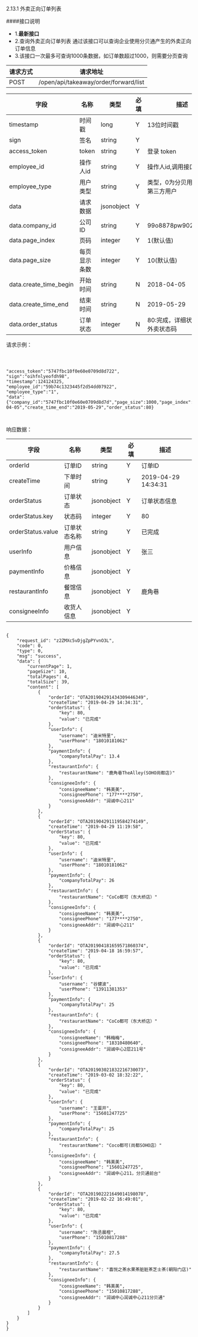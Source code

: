 2.13.1 外卖正向订单列表

####接口说明
- 1.**最新接口**
- 2.查询外卖正向订单列表
  通过该接口可以查询企业使用分贝通产生的外卖正向订单信息
- 3.该接口一次最多可查询1000条数据，如订单数超过1000，则需要分页查询


请求方式|请求地址
----|---
POST|/open/api/takeaway/order/forward/list


字段|名称|类型|必填|描述
-----|-----|----|----|----
timestamp|时间戳 |long |Y|13位时间戳
sign|签名 |string |Y|
access_token|token | string |Y|登录 token
employee_id| 操作人id|string |Y|操作人id,调用接口人 id
employee_type| 用户类型|string|Y|类型，0为分贝用户，1为第三方用户
data |请求数据| jsonobject |Y|
data.company_id|公司ID |string |Y|99o8878pw902436748
data.page\_index |页码| integer | Y |1(默认值)
data.page\_size|每页显示条数| integer| Y |10(默认值)
data.create_time_begin|开始时间|string | N |2018-04-05
data.create_time_end |结束时间| string | N |2019-05-29
data.order_status|订单状态| integer| N |80:完成，详细状态码参照外卖状态码



请求示例：

```



"access_token":"5747fbc10f0e60e0709d8d722",
"sign":"oihfnlyeofdh98",
"timestamp":124124325,
"employee_id":"59b74c1323445f2d54dd07922",
"employee_type":"1",
"data":{"company_id":"5747fbc10f0e60e0709d8d7d","page_size":1000,"page_index":1,"create_time_begin":"2018-04-05","create_time_end":"2019-05-29","order_status":80}



```


响应数据：

字段|名称|类型|必填|描述
-----|-----|----|----|----
orderId| 订单ID|string |Y|订单ID
createTime|下单时间 |string |Y|2019-04-29 14:34:31
orderStatus|订单状态| jsonobject| Y |订单状态信息
orderStatus.key|状态码| integer | Y |80
orderStatus.value|订单状态名称| string| Y |已完成
userInfo|用户信息 |jsonobject | Y |张三
paymentInfo |价格信息| jsonobject | Y |
restaurantInfo|餐馆信息| jsonobject| Y |鹿角巷
consigneeInfo |收货人信息| jsonobject | Y | 



```

{
    "request_id": "z2ZMXc5vDjgZpPYvnO3L",
    "code": 0,
    "type": 0,
    "msg": "success",
    "data": {
        "currentPage": 1,
        "pageSize": 10,
        "totalPages": 4,
        "totalSize": 39,
        "content": [
            {
                "orderId": "OTA201904291434309446349",
                "createTime": "2019-04-29 14:34:31",
                "orderStatus": {
                    "key": 80,
                    "value": "已完成"
                },
                "userInfo": {
                    "username": "迪米特里",
                    "userPhone": "18010181062"
                },
                "paymentInfo": {
                    "companyTotalPay": 13.4
                },
                "restaurantInfo": {
                    "restaurantName": "鹿角巷TheAlley(SOHO尚都店)"
                },
                "consigneeInfo": {
                    "consigneeName": "韩美美",
                    "consigneePhone": "177****2750",
                    "consigneeAddr": "润诚中心211"
                }
            },
            {
                "orderId": "OTA201904291119584274149",
                "createTime": "2019-04-29 11:19:58",
                "orderStatus": {
                    "key": 80,
                    "value": "已完成"
                },
                "userInfo": {
                    "username": "迪米特里",
                    "userPhone": "18010181062"
                },
                "paymentInfo": {
                    "companyTotalPay": 26
                },
                "restaurantInfo": {
                    "restaurantName": "CoCo都可（东大桥店）"
                },
                "consigneeInfo": {
                    "consigneeName": "韩美美",
                    "consigneePhone": "177****2750",
                    "consigneeAddr": "润诚中心211"
                }
            },
            {
                "orderId": "OTA201904181659571860374",
                "createTime": "2019-04-18 16:59:57",
                "orderStatus": {
                    "key": 80,
                    "value": "已完成"
                },
                "userInfo": {
                    "username": "谷健波",
                    "userPhone": "13911381353"
                },
                "paymentInfo": {
                    "companyTotalPay": 25
                },
                "restaurantInfo": {
                    "restaurantName": "CoCo都可（东大桥店）"
                },
                "consigneeInfo": {
                    "consigneeName": "韩梅梅",
                    "consigneePhone": "18310480640",
                    "consigneeAddr": "润诚中心2层211号"
                }
            },
            {
                "orderId": "OTA201903021832216730073",
                "createTime": "2019-03-02 18:32:22",
                "orderStatus": {
                    "key": 80,
                    "value": "已完成"
                },
                "userInfo": {
                    "username": "王蛋开",
                    "userPhone": "15601247725"
                },
                "paymentInfo": {
                    "companyTotalPay": 25
                },
                "restaurantInfo": {
                    "restaurantName": "Coco都可(尚都SOHO店）"
                },
                "consigneeInfo": {
                    "consigneeName": "韩美美",
                    "consigneePhone": "15601247725",
                    "consigneeAddr": "润诚中心211，分贝通前台"
                }
            },
            {
                "orderId": "OTA201902221649014198078",
                "createTime": "2019-02-22 16:49:01",
                "orderStatus": {
                    "key": 80,
                    "value": "已完成"
                },
                "userInfo": {
                    "username": "陈丞晨橙",
                    "userPhone": "15010817288"
                },
                "paymentInfo": {
                    "companyTotalPay": 27.5
                },
                "restaurantInfo": {
                    "restaurantName": "喜悦之茶水果茶脏脏茶芝士茶(朝阳门店)"
                },
                "consigneeInfo": {
                    "consigneeName": "韩美美",
                    "consigneePhone": "15010817288",
                    "consigneeAddr": "润诚中心润诚中心211分贝通"
                }
            }
        ]
    }
}
}


```


